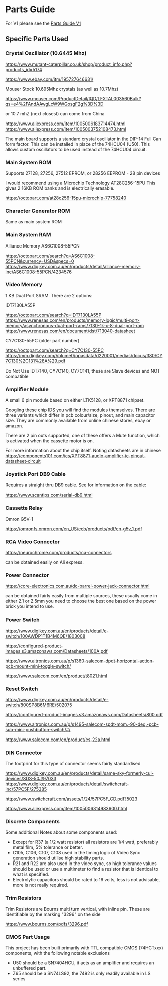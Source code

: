 # Parts Guide

For V1 please see the [Parts Guide V1](/PARTS_GUIDE-V1.md)

## Specific Parts Used

###  Crystal Oscillator (10.6445 Mhz)

https://www.mutant-caterpillar.co.uk/shop/product_info.php?products_id=5174

https://www.ebay.com/itm/195727646631\

Mouser Stock 10.695Mhz crystals (as well as 10.7Mhz)

https://www.mouser.com/ProductDetail/IQD/LFXTAL003560Bulk?qs=e4%2FAndAAwgLcW9WGosgF2g%3D%3D

or 10.7 mhZ (next closest) can come from China

https://www.aliexpress.com/item/1005006183714474.html
https://www.aliexpress.com/item/1005003752108473.html

The main board supports a standard crystal oscillator 
in the DIP-14 Full Can form factor. This can be installed in place of the 74HCU04 (U50).
This allows custom oscillators to be used instead of the 74HCU04 circuit.

### Main System ROM

Supports 27128, 27256, 27512 EPROM, or 28256 EEPROM - 28 pin devices

I would recommend using a Microchip Technology AT28C256-15PU
This gives 2 16KB ROM banks and is electrically erasable.

https://octopart.com/at28c256-15pu-microchip-77758240

### Character Generator ROM

Same as main system ROM

### Main System RAM

Alliance Memory AS6C1008-55PCN 

https://octopart.com/search?q=AS6C1008-55PCN&currency=USD&specs=0
https://www.digikey.com.au/en/products/detail/alliance-memory-inc/AS6C1008-55PCN/4234576

### Video Memory

1 KB Dual Port SRAM. There are 2 options:

IDT7130LA55P 

https://octopart.com/search?q=IDT7130LA55P
https://www.renesas.com/en/products/memory-logic/multi-port-memory/asynchronous-dual-port-rams/7130-1k-x-8-dual-port-ram
https://www.renesas.com/en/document/dst/713040-datasheet

CY7C130-55PC (older part number)

https://octopart.com/search?q=CY7C130-55PC
https://mm.digikey.com/Volume0/opasdata/d220001/medias/docus/380/CY7C130%2C131%28A%29.pdf

Do Not Use IDT7140, CY7C140, CY7C141, these are Slave devices and NOT compatible

### Amplifier Module

A small 6 pin module based on either LTK5128, or XPT8871 chipset.

Googling these chip IDS you will find the modules themselves. There are three variants
which differ in pcb colour/size, pinout, and main capacitor size. 
They are commonly available from online chinese stores, ebay or amazon.

There are 2 pin outs supported, one of these offers a Mute function, which
is activated when the cassette motor is on.

For more information about the chip itself. Noting datasheets are in chinese
https://components101.com/ics/XPT8871-audio-amplifier-ic-pinout-datasheet-circuit

### Joystick Port DB9 Cable

Requires a straight thru DB9 cable. See for information on the cable: 

https://www.scantips.com/serial-db9.html

### Cassette Relay

Omron G5V-1

https://omronfs.omron.com/en_US/ecb/products/pdf/en-g5v_1.pdf

### RCA Video Connector

https://neurochrome.com/products/rca-connectors

can be obtained easily on Ali express.

### Power Connector

https://core-electronics.com.au/dc-barrel-power-jack-connector.html

can be obtained fairly easily from multiple sources, these usually come in either 2.1 or 2.5mm 
you need to choose the best one based on the power brick you intend to use.

### Power Switch

https://www.digikey.com.au/en/products/detail/e-switch/100AWDP1T1B4M6QE/1803008

https://configured-product-images.s3.amazonaws.com/Datasheets/100A.pdf

https://www.altronics.com.au/p/s1360-salecom-dpdt-horizontal-action-pcb-mount-mini-toggle-switch/

https://www.salecom.com/en/product/t8021.html

### Reset Switch

https://www.digikey.com.au/en/products/detail/e-switch/800SP8B6M6RE/502075

https://configured-product-images.s3.amazonaws.com/Datasheets/800.pdf

https://www.altronics.com.au/p/s1495-salecom-spdt-mom.-90-deg.-pcb-sub-mini-pushbutton-switch/#/

https://www.salecom.com/en/product/es-22a.html

### DIN Connector

The footprint for this type of connector seems fairly standardised

https://www.digikey.com.au/en/products/detail/same-sky-formerly-cui-devices/SDS-50J/97033
https://www.digikey.com.au/en/products/detail/switchcraft-inc/57PC5F/275385

https://www.switchcraft.com/assets/1/24/57PC5F_CD.pdf?5023

https://www.aliexpress.com/item/1005006314983600.html

### Discrete Components

Some additional Notes about some components used:
- Except for R37 (a 1/2 watt resistor) all resistors are 1/4 watt, preferably metal film, 5% tolerance or better.
- C105, C106, C107, C108 used in the timing logic of Video Sync generation should utilise high stability parts.
- R21 and R22 are also used in the video sync, so high tolerance values should be used
  or use a multimeter to find a resistor that is identical to what is specified.
- Electrolytic capacitors should be rated to 16 volts, less is not advisable, more is not really required.

### Trim Resistors

Trim Resistors are Bourns multi turn vertical, with inline pin. These are identifiable by the marking "3296" on the side

https://www.bourns.com/pdfs/3296.pdf

### CMOS Part Usage

This project has been built primarily with TTL compatible CMOS (74HCTxxx) components, 
with the following notable exclusions
- U50 should be a SN7404HCU, it acts as an amplifier and requires an unbuffered part.
- Z65 should be a SN74LS92, the 7492 is only readily available in LS series
